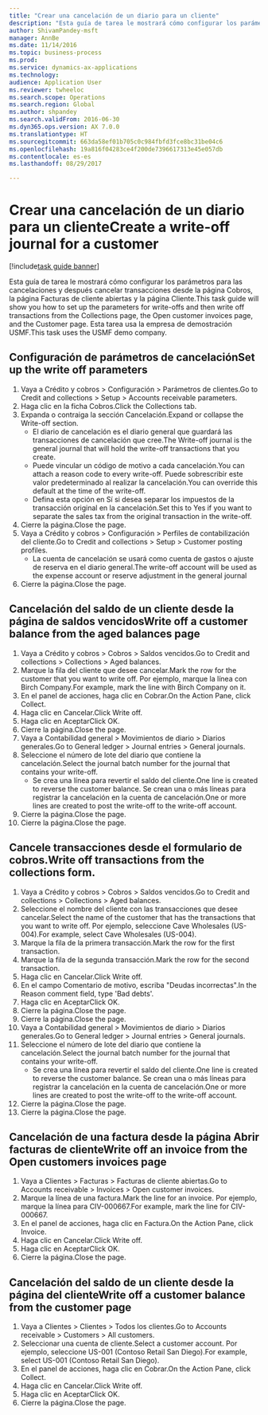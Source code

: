 ```yaml
--- 
title: "Crear una cancelación de un diario para un cliente"
description: "Esta guía de tarea le mostrará cómo configurar los parámetros para las cancelaciones y después cancelar transacciones desde la página Cobros, la página Facturas de cliente abiertas y la página Cliente."
author: ShivamPandey-msft
manager: AnnBe
ms.date: 11/14/2016
ms.topic: business-process
ms.prod: 
ms.service: dynamics-ax-applications
ms.technology: 
audience: Application User
ms.reviewer: twheeloc
ms.search.scope: Operations
ms.search.region: Global
ms.author: shpandey
ms.search.validFrom: 2016-06-30
ms.dyn365.ops.version: AX 7.0.0
ms.translationtype: HT
ms.sourcegitcommit: 663da58ef01b705c0c984fbfd3fce8bc31be04c6
ms.openlocfilehash: 19a816f04283ce4f200de7396617313e45e057db
ms.contentlocale: es-es
ms.lasthandoff: 08/29/2017

---
```

# <a name="create-a-write-off-journal-for-a-customer"></a><span data-ttu-id="433d8-103">Crear una cancelación de un diario para un cliente</span><span class="sxs-lookup"><span data-stu-id="433d8-103">Create a write-off journal for a customer</span></span>

[!include[task guide banner](../../includes/task-guide-banner.md)]

<span data-ttu-id="433d8-104">Esta guía de tarea le mostrará cómo configurar los parámetros para las cancelaciones y después cancelar transacciones desde la página Cobros, la página Facturas de cliente abiertas y la página Cliente.</span><span class="sxs-lookup"><span data-stu-id="433d8-104">This task guide will show you how to set up the parameters for write-offs and then write off transactions from the Collections page, the Open customer invoices page, and the Customer page.</span></span> <span data-ttu-id="433d8-105">Esta tarea usa la empresa de demostración USMF.</span><span class="sxs-lookup"><span data-stu-id="433d8-105">This task uses the USMF demo company.</span></span>


## <a name="set-up-the-write-off-parameters"></a><span data-ttu-id="433d8-106">Configuración de parámetros de cancelación</span><span class="sxs-lookup"><span data-stu-id="433d8-106">Set up the write off parameters</span></span>
1. <span data-ttu-id="433d8-107">Vaya a Crédito y cobros > Configuración > Parámetros de clientes.</span><span class="sxs-lookup"><span data-stu-id="433d8-107">Go to Credit and collections > Setup > Accounts receivable parameters.</span></span>
2. <span data-ttu-id="433d8-108">Haga clic en la ficha Cobros.</span><span class="sxs-lookup"><span data-stu-id="433d8-108">Click the Collections tab.</span></span>
3. <span data-ttu-id="433d8-109">Expanda o contraiga la sección Cancelación.</span><span class="sxs-lookup"><span data-stu-id="433d8-109">Expand or collapse the Write-off section.</span></span>
    * <span data-ttu-id="433d8-110">El diario de cancelación es el diario general que guardará las transacciones de cancelación que cree.</span><span class="sxs-lookup"><span data-stu-id="433d8-110">The Write-off journal is the general journal that will hold the write-off transactions that you create.</span></span>  
    * <span data-ttu-id="433d8-111">Puede vincular un código de motivo a cada cancelación.</span><span class="sxs-lookup"><span data-stu-id="433d8-111">You can attach a reason code to every write-off.</span></span> <span data-ttu-id="433d8-112">Puede sobrescribir este valor predeterminado al realizar la cancelación.</span><span class="sxs-lookup"><span data-stu-id="433d8-112">You can override this default at the time of the write-off.</span></span>  
    * <span data-ttu-id="433d8-113">Defina esta opción en Sí si desea separar los impuestos de la transacción original en la cancelación.</span><span class="sxs-lookup"><span data-stu-id="433d8-113">Set this to Yes if you want to separate the sales tax from the original transaction in the write-off.</span></span>  
4. <span data-ttu-id="433d8-114">Cierre la página.</span><span class="sxs-lookup"><span data-stu-id="433d8-114">Close the page.</span></span>
5. <span data-ttu-id="433d8-115">Vaya a Crédito y cobros > Configuración > Perfiles de contabilización del cliente.</span><span class="sxs-lookup"><span data-stu-id="433d8-115">Go to Credit and collections > Setup > Customer posting profiles.</span></span>
    * <span data-ttu-id="433d8-116">La cuenta de cancelación se usará como cuenta de gastos o ajuste de reserva en el diario general.</span><span class="sxs-lookup"><span data-stu-id="433d8-116">The write-off account will be used as the expense account or reserve adjustment in the general journal</span></span>   
6. <span data-ttu-id="433d8-117">Cierre la página.</span><span class="sxs-lookup"><span data-stu-id="433d8-117">Close the page.</span></span>

## <a name="write-off-a-customer-balance-from-the-aged-balances-page"></a><span data-ttu-id="433d8-118">Cancelación del saldo de un cliente desde la página de saldos vencidos</span><span class="sxs-lookup"><span data-stu-id="433d8-118">Write off a customer balance from the aged balances page</span></span>
1. <span data-ttu-id="433d8-119">Vaya a Crédito y cobros > Cobros > Saldos vencidos.</span><span class="sxs-lookup"><span data-stu-id="433d8-119">Go to Credit and collections > Collections > Aged balances.</span></span>
2. <span data-ttu-id="433d8-120">Marque la fila del cliente que desee cancelar.</span><span class="sxs-lookup"><span data-stu-id="433d8-120">Mark the row for the customer that you want to write off.</span></span> <span data-ttu-id="433d8-121">Por ejemplo, marque la línea con Birch Company.</span><span class="sxs-lookup"><span data-stu-id="433d8-121">For example, mark the line with Birch Company on it.</span></span>
3. <span data-ttu-id="433d8-122">En el panel de acciones, haga clic en Cobrar.</span><span class="sxs-lookup"><span data-stu-id="433d8-122">On the Action Pane, click Collect.</span></span>
4. <span data-ttu-id="433d8-123">Haga clic en Cancelar.</span><span class="sxs-lookup"><span data-stu-id="433d8-123">Click Write off.</span></span>
5. <span data-ttu-id="433d8-124">Haga clic en Aceptar</span><span class="sxs-lookup"><span data-stu-id="433d8-124">Click OK.</span></span>
6. <span data-ttu-id="433d8-125">Cierre la página.</span><span class="sxs-lookup"><span data-stu-id="433d8-125">Close the page.</span></span>
7. <span data-ttu-id="433d8-126">Vaya a Contabilidad general > Movimientos de diario > Diarios generales.</span><span class="sxs-lookup"><span data-stu-id="433d8-126">Go to General ledger > Journal entries > General journals.</span></span>
8. <span data-ttu-id="433d8-127">Seleccione el número de lote del diario que contiene la cancelación.</span><span class="sxs-lookup"><span data-stu-id="433d8-127">Select the journal batch number for the journal that contains your write-off.</span></span>
    * <span data-ttu-id="433d8-128">Se crea una línea para revertir el saldo del cliente.</span><span class="sxs-lookup"><span data-stu-id="433d8-128">One line is created to reverse the customer balance.</span></span> <span data-ttu-id="433d8-129">Se crean una o más líneas para registrar la cancelación en la cuenta de cancelación.</span><span class="sxs-lookup"><span data-stu-id="433d8-129">One or more lines are created to post the write-off to the write-off account.</span></span>  
9. <span data-ttu-id="433d8-130">Cierre la página.</span><span class="sxs-lookup"><span data-stu-id="433d8-130">Close the page.</span></span>
10. <span data-ttu-id="433d8-131">Cierre la página.</span><span class="sxs-lookup"><span data-stu-id="433d8-131">Close the page.</span></span>

## <a name="write-off-transactions-from-the-collections-form"></a><span data-ttu-id="433d8-132">Cancele transacciones desde el formulario de cobros.</span><span class="sxs-lookup"><span data-stu-id="433d8-132">Write off transactions from the collections form.</span></span>
1. <span data-ttu-id="433d8-133">Vaya a Crédito y cobros > Cobros > Saldos vencidos.</span><span class="sxs-lookup"><span data-stu-id="433d8-133">Go to Credit and collections > Collections > Aged balances.</span></span>
2. <span data-ttu-id="433d8-134">Seleccione el nombre del cliente con las transacciones que desee cancelar.</span><span class="sxs-lookup"><span data-stu-id="433d8-134">Select the name of the customer that has the transactions that you want to write off.</span></span> <span data-ttu-id="433d8-135">Por ejemplo, seleccione Cave Wholesales (US-004).</span><span class="sxs-lookup"><span data-stu-id="433d8-135">For example, select Cave Wholesales (US-004).</span></span>
3. <span data-ttu-id="433d8-136">Marque la fila de la primera transacción.</span><span class="sxs-lookup"><span data-stu-id="433d8-136">Mark the row for the first transaction.</span></span>
4. <span data-ttu-id="433d8-137">Marque la fila de la segunda transacción.</span><span class="sxs-lookup"><span data-stu-id="433d8-137">Mark the row for the second transaction.</span></span>
5. <span data-ttu-id="433d8-138">Haga clic en Cancelar.</span><span class="sxs-lookup"><span data-stu-id="433d8-138">Click Write off.</span></span>
6. <span data-ttu-id="433d8-139">En el campo Comentario de motivo, escriba "Deudas incorrectas".</span><span class="sxs-lookup"><span data-stu-id="433d8-139">In the Reason comment field, type 'Bad debts'.</span></span>
7. <span data-ttu-id="433d8-140">Haga clic en Aceptar</span><span class="sxs-lookup"><span data-stu-id="433d8-140">Click OK.</span></span>
8. <span data-ttu-id="433d8-141">Cierre la página.</span><span class="sxs-lookup"><span data-stu-id="433d8-141">Close the page.</span></span>
9. <span data-ttu-id="433d8-142">Cierre la página.</span><span class="sxs-lookup"><span data-stu-id="433d8-142">Close the page.</span></span>
10. <span data-ttu-id="433d8-143">Vaya a Contabilidad general > Movimientos de diario > Diarios generales.</span><span class="sxs-lookup"><span data-stu-id="433d8-143">Go to General ledger > Journal entries > General journals.</span></span>
11. <span data-ttu-id="433d8-144">Seleccione el número de lote del diario que contiene la cancelación.</span><span class="sxs-lookup"><span data-stu-id="433d8-144">Select the journal batch number for the journal that contains your write-off.</span></span>
    * <span data-ttu-id="433d8-145">Se crea una línea para revertir el saldo del cliente.</span><span class="sxs-lookup"><span data-stu-id="433d8-145">One line is created to reverse the customer balance.</span></span> <span data-ttu-id="433d8-146">Se crean una o más líneas para registrar la cancelación en la cuenta de cancelación.</span><span class="sxs-lookup"><span data-stu-id="433d8-146">One or more lines are created to post the write-off to the write-off account.</span></span>  
12. <span data-ttu-id="433d8-147">Cierre la página.</span><span class="sxs-lookup"><span data-stu-id="433d8-147">Close the page.</span></span>
13. <span data-ttu-id="433d8-148">Cierre la página.</span><span class="sxs-lookup"><span data-stu-id="433d8-148">Close the page.</span></span>

## <a name="write-off-an-invoice-from-the-open-customers-invoices-page"></a><span data-ttu-id="433d8-149">Cancelación de una factura desde la página Abrir facturas de cliente</span><span class="sxs-lookup"><span data-stu-id="433d8-149">Write off an invoice from the Open customers invoices page</span></span>
1. <span data-ttu-id="433d8-150">Vaya a Clientes > Facturas > Facturas de cliente abiertas.</span><span class="sxs-lookup"><span data-stu-id="433d8-150">Go to Accounts receivable > Invoices > Open customer invoices.</span></span>
2. <span data-ttu-id="433d8-151">Marque la línea de una factura.</span><span class="sxs-lookup"><span data-stu-id="433d8-151">Mark the line for an invoice.</span></span> <span data-ttu-id="433d8-152">Por ejemplo, marque la línea para CIV-000667.</span><span class="sxs-lookup"><span data-stu-id="433d8-152">For example, mark the line for CIV-000667.</span></span>
3. <span data-ttu-id="433d8-153">En el panel de acciones, haga clic en Factura.</span><span class="sxs-lookup"><span data-stu-id="433d8-153">On the Action Pane, click Invoice.</span></span>
4. <span data-ttu-id="433d8-154">Haga clic en Cancelar.</span><span class="sxs-lookup"><span data-stu-id="433d8-154">Click Write off.</span></span>
5. <span data-ttu-id="433d8-155">Haga clic en Aceptar</span><span class="sxs-lookup"><span data-stu-id="433d8-155">Click OK.</span></span>
6. <span data-ttu-id="433d8-156">Cierre la página.</span><span class="sxs-lookup"><span data-stu-id="433d8-156">Close the page.</span></span>

## <a name="write-off-a-customer-balance-from-the-customer-page"></a><span data-ttu-id="433d8-157">Cancelación del saldo de un cliente desde la página del cliente</span><span class="sxs-lookup"><span data-stu-id="433d8-157">Write off a customer balance from the customer page</span></span>
1. <span data-ttu-id="433d8-158">Vaya a Clientes > Clientes > Todos los clientes.</span><span class="sxs-lookup"><span data-stu-id="433d8-158">Go to Accounts receivable > Customers > All customers.</span></span>
2. <span data-ttu-id="433d8-159">Seleccionar una cuenta de cliente.</span><span class="sxs-lookup"><span data-stu-id="433d8-159">Select a customer account.</span></span> <span data-ttu-id="433d8-160">Por ejemplo, seleccione US-001 (Contoso Retail San Diego).</span><span class="sxs-lookup"><span data-stu-id="433d8-160">For example, select US-001 (Contoso Retail San Diego).</span></span>
3. <span data-ttu-id="433d8-161">En el panel de acciones, haga clic en Cobrar.</span><span class="sxs-lookup"><span data-stu-id="433d8-161">On the Action Pane, click Collect.</span></span>
4. <span data-ttu-id="433d8-162">Haga clic en Cancelar.</span><span class="sxs-lookup"><span data-stu-id="433d8-162">Click Write off.</span></span>
5. <span data-ttu-id="433d8-163">Haga clic en Aceptar</span><span class="sxs-lookup"><span data-stu-id="433d8-163">Click OK.</span></span>
6. <span data-ttu-id="433d8-164">Cierre la página.</span><span class="sxs-lookup"><span data-stu-id="433d8-164">Close the page.</span></span>


